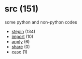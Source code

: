 # src (151)
some python and non-python codes

+ [stepin](stepin/README.md) (134)
+ [import](import/README.md) (10)
+ [apply](apply/README.md) (6)
+ [share](share/README.md) (0)
+ [ease](ease/README.md) (1)
